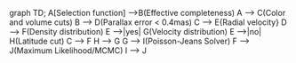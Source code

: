 graph TD;
  A[Selection function] -->B(Effective completeness)
  A --> C(Color and volume cuts)
  B --> D(Parallax error < 0.4mas)
  C --> E{Radial velocity}
  D --> F(Density distribution)
  E -->|yes| G(Velocity distribution)
  E -->|no| H(Latitude cut)
  C --> F
  H --> G
  G --> I(Poisson-Jeans Solver)
  F --> J(Maximum Likelihood/MCMC)
  I --> J
